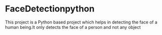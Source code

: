 # FaceDetectionpython
This project is a Python based project which helps in detecting the face of a human being.It only detects the face of a person and not any object
